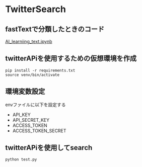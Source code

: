 # TwitterSearch

## fastTextで分類したときのコード

[AI_learniing_text.ipynb](https://github.com/miyagin15/TwitterSearch/blob/main/AI_learniing_text.ipynb)



## twitterAPiを使用するための仮想環境を作成
```
pip install -r requirements.txt
source venv/bin/activate
```

## 環境変数設定

envファイルに以下を設定する
* API_KEY
* API_SECRET_KEY
* ACCESS_TOKEN
* ACCESS_TOKEN_SECRET

## twitterAPiを使用してsearch
```
python test.py
```


